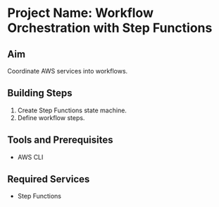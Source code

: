 # Project Name: Workflow Orchestration with Step Functions
## Aim
Coordinate AWS services into workflows.

## Building Steps
1. Create Step Functions state machine.
2. Define workflow steps.

## Tools and Prerequisites
- AWS CLI

## Required Services
- Step Functions
